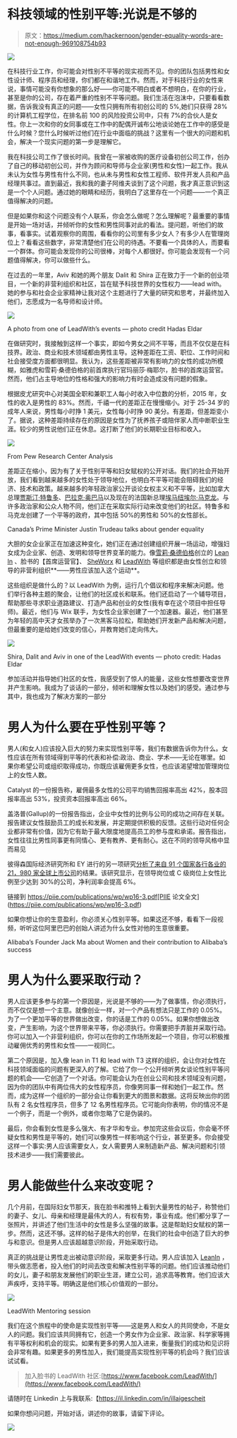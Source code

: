 # 科技领域的性别平等:光说是不够的

> 原文：<https://medium.com/hackernoon/gender-equality-words-are-not-enough-969108754b93>

![](img/0fd09a9677692b49189854201749d832.png)

在科技行业工作，你可能会对性别不平等的现实视而不见。你的团队包括男性和女性设计师、程序员和经理，你们都在和谐地工作。然而，对于科技行业的女性来说，事情可能没有你想象的那么好——你可能不明白或者不想明白，在你的行业，甚至是你的公司，存在着严重的性别不平等问题。我们生活在泡沫中，只要看看数据，告诉我没有真正的问题——女性只拥有所有初创公司的 5%,她们只获得 28%的计算机工程学位，在排名前 100 的风险投资公司中，只有 7%的合伙人是女性。你上一次和你的女同事或在工作中的配偶开诚布公地谈论她在工作中的感受是什么时候？您什么时候听过他们在行业中面临的挑战？这里有一个很大的问题和机会，解决一个现实问题的第一步是理解它。

我在科技公司工作了很长时间。我曾在一家被收购的医疗设备初创公司工作，创办了自己的移动初创公司，并作为顾问和导师与企业家(男性和女性)一起工作。我从未认为女性与男性有什么不同，也从未与男性和女性工程师、软件开发人员和产品经理共事过。直到最近，我和我的妻子阿维夫谈到了这个问题，我才真正意识到这是一个个人问题。通过她的眼睛和经历，我明白了这里存在一个问题——一个真正值得解决的问题。

但是如果你和这个问题没有个人联系，你会怎么做呢？怎么理解呢？最重要的事情是开始一场对话，并倾听你的女性和男性同事对此的看法。提问题，听他们的故事，看事实。试着观察你的周围，看看你的公司里有多少女人？有多少人在管理岗位上？看看这些数字，非常清楚他们在公司的待遇。不要看一个具体的人，而要看一个群体。你可能会发现你的公司很棒，对每个人都很好。你可能会发现有一个问题值得解决，你可以做些什么。

在过去的一年里，Aviv 和她的两个朋友 Dalit 和 Shira 正在致力于一个新的创业项目，一个新的非营利组织和社区，旨在赋予科技世界的女性权力——lead with。她的参与和社会企业家精神让我对这个主题进行了大量的研究和思考，并最终加入他们，志愿成为一名导师和设计师。

![](img/7d8530838d9a9ce3f7ec6e3d5aac4233.png)

A photo from one of LeadWith’s events — photo credit Hadas Eldar

在做研究时，我接触到这样一个事实，即如今男女之间不平等，而且不仅仅是在科技界。政治、商业和技术领域都由男性主导。这种差距在工资、职位、工作时间和社会接受度方面都很明显。我认为，这些差距被非常有影响力的女性的成功所模糊，如雅虎和雪莉·桑德伯格的前首席执行官玛丽莎·梅耶尔，脸书的首席运营官。然而，他们占主导地位的性格和强大的影响力有时会造成没有问题的假象。

根据皮尤研究中心对美国全职和兼职工人每小时收入中位数的分析，2015 年，女性的收入是男性的 83%。然而，千禧一代的差距正在慢慢缩小。对于 25-34 岁的成年人来说，男性每小时挣 1 美元，女性每小时挣 90 美分。有差距，但差距变小了。据说，这种差距持续存在的原因是女性为了抚养孩子或陪伴家人而中断职业生涯。较少的男性说他们正在休息。这打断了他们的长期职业目标和收入。

![](img/6e16a54b391ed6727b45e3a5b4f2da4b.png)

From Pew Research Center Analysis

差距正在缩小，因为有了关于性别平等和妇女赋权的公开对话。我们的社会开始开放，我们看到越来越多的女性处于领导地位，也明白不平等可能会阻碍我们的经济、技术和政策。越来越多的年轻政治家公开谈论女权主义和不平等，比如加拿大总理[贾斯汀·特鲁多](https://twitter.com/JustinTrudeau)、[巴拉克·奥巴马](https://twitter.com/BarackObama)以及现在的法国新总理[埃马纽埃尔·马克龙](https://twitter.com/EmmanuelMacron)。与许多政治家和公众人物不同，他们正在采取实际行动来改变他们的社区。特鲁多和马克龙创建了一个平等的政府，其中包括 50%的男性和 50%的女性部长。

Canada’s Prime Minister Justin Trudeau talks about gender equality

大胆的女企业家正在加速这种变化，她们正在通过创建组织开展一场运动，增强妇女成为企业家、创造、发明和领导世界变革的能力。像[雪莉·桑德伯格](https://www.facebook.com/sheryl)创立的 [Lean In](https://www.facebook.com/leanincommunity/?hc_ref=SEARCH) 、脸书的【首席运营官】、 [SheWorx](https://www.facebook.com/sheworx/) 和 [LeadWith](https://www.facebook.com/LeadWith/) 等组织都是由女性创立和领导的非营利组织**——男性应该加入这个运动**。

这些组织是做什么的？以 LeadWith 为例，运行几个倡议和程序来解决问题。他们举行各种主题的聚会，让他们的社区成长和联系。他们还启动了一个辅导项目，帮助那些寻求职业道路建议、打造产品和创业的女性(我有幸在这个项目中担任导师)。最近，他们与 Wix 联手，为女性企业家创建了一个加速器。最近，他们甚至为年轻的高中天才女孩举办了一次黑客马拉松，帮助她们开发新产品和解决问题，但最重要的是给她们改变的信心，并教育她们走向伟大。

![](img/dbcc0d427a010737a1276b46ec96ead8.png)

Shira, Dalit and Aviv in one of the LeadWith events — photo credit: Hadas Eldar

参加活动并指导她们社区的女性，我感受到了惊人的能量，这些女性想要改变世界并产生影响。我成为了谈话的一部分，倾听和理解女性以及她们的感受。通过参与其中，我也成为了解决方案的一部分

# 男人为什么要在乎性别平等？

男人(和女人)应该投入巨大的努力来实现性别平等，我们有数据告诉你为什么。女性应该在所有领域得到平等的代表和补偿:政治、商业、学术——无论在哪里。如果你希望公司或组织取得成功，你既应该雇佣更多女性，也应该渴望增加管理岗位上的女性人数。

Catalyst 的一份报告称，雇佣最多女性的公司平均销售回报率高出 42%，股本回报率高出 53%，投资资本回报率高出 66%。

盖洛普(Gallup)的一份报告指出，企业中女性的比例与公司的成功之间存在关联。报告建议女性鼓励员工的成长和发展，并定期提供积极的反馈。这些行动对任何企业都非常有价值，因为它有助于最大限度地提高员工的参与度和承诺。报告指出，女性往往比男性同事更有同情心、更有教养、更有耐心。这在不同的领导风格中显而易见

彼得森国际经济研究所和 EY 进行的另一项研究[分析了来自 91 个国家各行各业的 21，980 家全球上市公司](http://www.iie.com/publications/newsreleases/newsrelease.cfm?id=241)的结果。该研究显示，在领导岗位或 C 级岗位上女性比例至少达到 30%的公司，净利润率会提高 6%。

链接到 https://piie.com/publications/wp/wp16-3.pdf[PIIE 论文全文](https://piie.com/publications/wp/wp16-3.pdf)

如果你想让你的生意盈利，你必须关心性别平等。如果这还不够，看看下一段视频，听听这位阿里巴巴的创始人讲述为什么女性对他的生意很重要。

Alibaba’s Founder Jack Ma about Women and their contribution to Alibaba’s success

# 男人为什么要采取行动？

男人应该更多参与的第一个原因是，光说是不够的——为了做事情，你必须执行，而不仅仅是想一个主意。就像创业一样，对一个产品有想法只是工作的 0.05%。为了一个更加平等的世界做出改变，你的话是工作的 0.05%。如果你想做出改变，产生影响，为这个世界带来平等，你必须执行。你需要把手弄脏并采取行动。你可以加入一个非营利组织，你可以在你的工作场所发起一个项目，你可以积极推动雇佣优秀的男性和女性——一视同仁。

第二个原因是，加入像 lean in T1 和 lead with T3 这样的组织，会让你对女性在科技领域面临的问题有更深入的了解。它给了你一个公开倾听男女谈论性别平等问题的机会——它创造了一个对话。你可能会认为在创业公司和技术领域没有问题，因为你的团队中有两位伟大的女性程序员，你像男同事一样和她们一起工作。然而，成为这样一个组织的一部分会让你看到更大的图景和数据。这将反映出你的团队有 2 名女性程序员，但多了 12 名男性程序员。它可能向你表明，你的情况不是一个例子，而是一个例外，或者你忽略了它是伪装的。

最后，你会看到女性是多么强大、有才华和专业。参加完这些会议后，你会毫不怀疑女性和男性是平等的，她们可以像男性一样影响这个行业，甚至更多。你会接受这样一个事实:男人应该需要女人，女人需要男人来制造新产品、解决问题和引领技术进步——我们需要彼此。

# 男人能做些什么来改变呢？

几个月前，在国际妇女节那天，我在脸书和推特上看到大量男性的帖子，称赞他们的妻子、女儿、母亲和经理是最伟大的人，有权有势，事业有成。他们都分享了一张照片，并讲述了他们生活中的女性是多么坚强的故事。这是帮助妇女赋权的第一步。然而，这还不够。这样的帖子是伟大的创举，在我们的社会中创造了巨大的参与和意识。但是男人应该超越意识阶段，开始采取行动。

真正的挑战是让男性走出被动意识阶段，采取更多行动。男人应该加入 [LeanIn](https://leanin.org/) ，带头做志愿者，投入他们的时间去改变和解决性别平等的问题。他们应该推动他们的女儿，妻子和朋友发展他们的职业生涯，建立公司，追求高等教育。他们应该大声疾呼，支持平等。明确这是他们核心价值观的一部分。

![](img/f6b36ffe8913e6ea070f8b050dc42ca6.png)

LeadWith Mentoring session

我们在这个旅程中的使命是实现性别平等——这是男人和女人的共同使命，不是女人的问题。我们应该共同拥有它，创造一个男女作为企业家、政治家、科学家等拥有平等权利和机会的现实。如果有更多的男人加入进来，衡量我们的成功和见识将会非常有趣。如果更多的男性加入，我们能提高实现性别平等的机会吗？我们应该试试看。

> 加入脸书的 LeadWith 社区:[https://www.facebook.com/LeadWith/](https://www.facebook.com/LeadWith/)

请随时在 Linkedin 上与我联系:【https://il.linkedin.com/in/illaigescheit 

如果你想问问题，开始对话，讲述你的故事，请留下评论。

![](img/8a25cf9f34e0a9feccb481755ede4525.png)